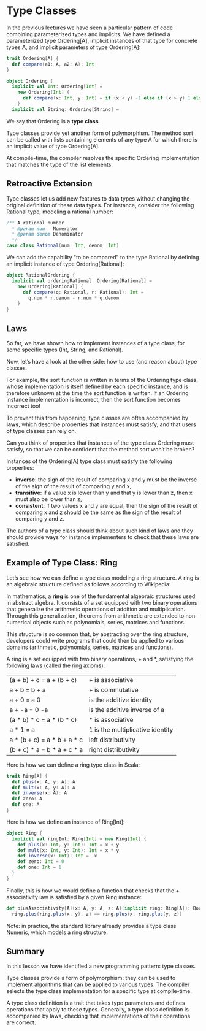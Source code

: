# Type Classes

In the previous lectures we have seen a particular pattern of code combining parameterized types and implicits. We have defined a parameterized type Ordering[A], implicit instances of that type for concrete types A, and implicit parameters of type Ordering[A]:

~~~scala
trait Ordering[A] {
  def compare(a1: A, a2: A): Int
}

object Ordering {
  implicit val Int: Ordering[Int] =
    new Ordering[Int] {
      def compare(x: Int, y: Int) = if (x < y) -1 else if (x > y) 1 else 0
    }
  implicit val String: Ordering[String] =
~~~
We say that Ordering is a **type class**.

Type classes provide yet another form of polymorphism. The method sort can be called with lists containing elements of any type A for which there is an implicit value of type Ordering[A].

At compile-time, the compiler resolves the specific Ordering implementation that matches the type of the list elements.

## Retroactive Extension
Type classes let us add new features to data types without changing the original definition of these data types. For instance, consider the following Rational type, modeling a rational number:

~~~scala
/** A rational number
  * @param num   Numerator
  * @param denom Denominator
  */
case class Rational(num: Int, denom: Int)
~~~
We can add the capability "to be compared" to the type Rational by defining an implicit instance of type Ordering[Rational]:

~~~scala
object RationalOrdering {
  implicit val orderingRational: Ordering[Rational] =
    new Ordering[Rational] {
      def compare(q: Rational, r: Rational): Int =
        q.num * r.denom - r.num * q.denom
    }
}
~~~

## Laws
So far, we have shown how to implement instances of a type class, for some specific types (Int, String, and Rational).

Now, let’s have a look at the other side: how to use (and reason about) type classes.

For example, the sort function is written in terms of the Ordering type class, whose implementation is itself defined by each specific instance, and is therefore unknown at the time the sort function is written. If an Ordering instance implementation is incorrect, then the sort function becomes incorrect too!

To prevent this from happening, type classes are often accompanied by **laws**, which describe properties that instances must satisfy, and that users of type classes can rely on.

Can you think of properties that instances of the type class Ordering must satisfy, so that we can be confident that the method sort won’t be broken?

Instances of the Ordering[A] type class must satisfy the following properties:

- **inverse**: the sign of the result of comparing x and y must be the inverse of the sign of the result of comparing y and x,
- **transitive**: if a value x is lower than y and that y is lower than z, then x must also be lower than z,
- **consistent**: if two values x and y are equal, then the sign of the result of comparing x and z should be the same as the sign of the result of comparing y and z.

The authors of a type class should think about such kind of laws and they should provide ways for instance implementers to check that these laws are satisfied.

## Example of Type Class: Ring
Let’s see how we can define a type class modeling a ring structure. A ring is an algebraic structure defined as follows according to Wikipedia:

In mathematics, a **ring** is one of the fundamental algebraic structures used in abstract algebra. It consists of a set equipped with two binary operations that generalize the arithmetic operations of addition and multiplication. Through this generalization, theorems from arithmetic are extended to non-numerical objects such as polynomials, series, matrices and functions.

This structure is so common that, by abstracting over the ring structure, developers could write programs that could then be applied to various domains (arithmetic, polynomials, series, matrices and functions).

A ring is a set equipped with two binary operations, + and *, satisfying the following laws (called the ring axioms):

|   |   |
|---|---|
(a + b) + c = a + (b + c) |	+ is associative 
a + b = b + a | + is commutative
a + 0 = a	0 | is the additive identity
a + -a = 0	-a | is the additive inverse of a
(a * b) * c = a * (b * c) | * is associative
a * 1 = a | 1 is the multiplicative identity
a * (b + c) = a * b + a * c	| left distributivity
(b + c) * a = b * a + c * a	| right distributivity

Here is how we can define a ring type class in Scala:

~~~scala
trait Ring[A] {
  def plus(x: A, y: A): A
  def mult(x: A, y: A): A
  def inverse(x: A): A
  def zero: A
  def one: A
}
~~~
Here is how we define an instance of Ring[Int]:

~~~scala
object Ring {
  implicit val ringInt: Ring[Int] = new Ring[Int] {
    def plus(x: Int, y: Int): Int = x + y
    def mult(x: Int, y: Int): Int = x * y
    def inverse(x: Int): Int = -x
    def zero: Int = 0
    def one: Int = 1
  }
}
~~~
Finally, this is how we would define a function that checks that the + associativity law is satisfied by a given Ring instance:

~~~scala
def plusAssociativity[A](x: A, y: A, z: A)(implicit ring: Ring[A]): Boolean =
  ring.plus(ring.plus(x, y), z) == ring.plus(x, ring.plus(y, z))
~~~
Note: in practice, the standard library already provides a type class Numeric, which models a ring structure.

## Summary
In this lesson we have identified a new programming pattern: type classes.

Type classes provide a form of polymorphism: they can be used to implement algorithms that can be applied to various types. The compiler selects the type class implementation for a specific type at compile-time.

A type class definition is a trait that takes type parameters and defines operations that apply to these types. Generally, a type class definition is accompanied by laws, checking that implementations of their operations are correct.